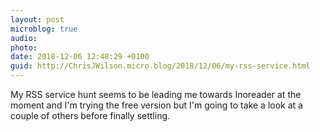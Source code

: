 ```yaml
---
layout: post
microblog: true
audio: 
photo: 
date: 2018-12-06 12:48:29 +0100
guid: http://ChrisJWilson.micro.blog/2018/12/06/my-rss-service.html
---
```

My RSS service hunt seems to be leading me towards Inoreader at the moment and I'm trying the free version but I'm going to take a look at a couple of others before finally settling. 
